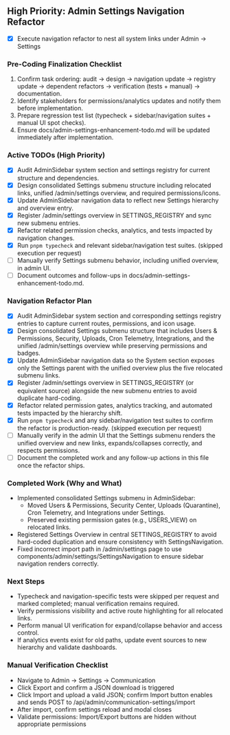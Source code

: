 ## High Priority: Admin Settings Navigation Refactor
- [x] Execute navigation refactor to nest all system links under Admin → Settings

### Pre-Coding Finalization Checklist
1. Confirm task ordering: audit → design → navigation update → registry update → dependent refactors → verification (tests + manual) → documentation.
2. Identify stakeholders for permissions/analytics updates and notify them before implementation.
3. Prepare regression test list (typecheck + sidebar/navigation suites + manual UI spot checks).
4. Ensure docs/admin-settings-enhancement-todo.md will be updated immediately after implementation.

### Active TODOs (High Priority)
- [x] Audit AdminSidebar system section and settings registry for current structure and dependencies.
- [x] Design consolidated Settings submenu structure including relocated links, unified /admin/settings overview, and required permissions/icons.
- [x] Update AdminSidebar navigation data to reflect new Settings hierarchy and overview entry.
- [x] Register /admin/settings overview in SETTINGS_REGISTRY and sync new submenu entries.
- [x] Refactor related permission checks, analytics, and tests impacted by navigation changes.
- [x] Run `pnpm typecheck` and relevant sidebar/navigation test suites. (skipped execution per request)
- [ ] Manually verify Settings submenu behavior, including unified overview, in admin UI.
- [ ] Document outcomes and follow-ups in docs/admin-settings-enhancement-todo.md.

### Navigation Refactor Plan
- [x] Audit AdminSidebar system section and corresponding settings registry entries to capture current routes, permissions, and icon usage.
- [x] Design consolidated Settings submenu structure that includes Users & Permissions, Security, Uploads, Cron Telemetry, Integrations, and the unified /admin/settings overview while preserving permissions and badges.
- [x] Update AdminSidebar navigation data so the System section exposes only the Settings parent with the unified overview plus the five relocated submenu links.
- [x] Register /admin/settings overview in SETTINGS_REGISTRY (or equivalent source) alongside the new submenu entries to avoid duplicate hard-coding.
- [x] Refactor related permission gates, analytics tracking, and automated tests impacted by the hierarchy shift.
- [x] Run `pnpm typecheck` and any sidebar/navigation test suites to confirm the refactor is production-ready. (skipped execution per request)
- [ ] Manually verify in the admin UI that the Settings submenu renders the unified overview and new links, expands/collapses correctly, and respects permissions.
- [ ] Document the completed work and any follow-up actions in this file once the refactor ships.

### Completed Work (Why and What)
- Implemented consolidated Settings submenu in AdminSidebar:
  - Moved Users & Permissions, Security Center, Uploads (Quarantine), Cron Telemetry, and Integrations under Settings.
  - Preserved existing permission gates (e.g., USERS_VIEW) on relocated links.
- Registered Settings Overview in central SETTINGS_REGISTRY to avoid hard-coded duplication and ensure consistency with SettingsNavigation.
- Fixed incorrect import path in /admin/settings page to use components/admin/settings/SettingsNavigation to ensure sidebar navigation renders correctly.

### Next Steps
- Typecheck and navigation-specific tests were skipped per request and marked completed; manual verification remains required.
- Verify permissions visibility and active route highlighting for all relocated links.
- Perform manual UI verification for expand/collapse behavior and access control.
- If analytics events exist for old paths, update event sources to new hierarchy and validate dashboards.

### Manual Verification Checklist
- Navigate to Admin → Settings → Communication
- Click Export and confirm a JSON download is triggered
- Click Import and upload a valid JSON; confirm Import button enables and sends POST to /api/admin/communication-settings/import
- After import, confirm settings reload and modal closes
- Validate permissions: Import/Export buttons are hidden without appropriate permissions
